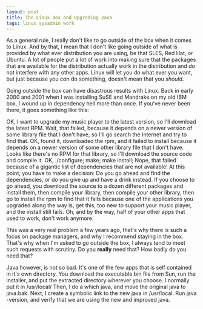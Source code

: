 ```yaml
--- 
layout: post
title: The Linux Box and Upgrading Java
tags: linux sysadmin work
---
```


As a general rule, I really don't like to go outside of the box when it comes to Linux. And by that, I mean that I don't like going outside of what is provided by what ever distribution you are using, be that SLES, Red Hat, or Ubuntu. A lot of people put a lot of work into making sure that the packages that are available for the distribution actually work in the distribution and do not interfere with any other apps. Linux will let you do what ever you want, but just because you _can_ do something, doesn't mean that you _should_.
  
Going outside the box can have disastrous results with Linux. Back in early 2000 and 2001 when I was installing SuSE and Mandrake on my old IBM box, I wound up in dependency hell more than once. If you've never been there, it goes something like this:
 
OK, I want to upgrade my music player to the latest version, so I'll download the latest RPM. Wait, that failed, because it depends on a newer version of some library file that I don't have, so I'll go search the Internet and try to find that. OK, found it, downloaded the rpm, and it failed to install because it depends on a newer version of some other library file that I don't have.  Looks like there's no RPM for that library, so I'll download the source code and compile it. OK, ./configure; make; make install; Nope, that failed because of a gigantic list of dependencies that are not available! At this point, you have to make a decision: Do you go ahead and find the dependencies, or do you give up and have a drink instead. If you choose to go ahead, you download the source to a dozen different packages and install them, then compile your library, then compile your other library, then go to install the rpm to find that it fails because one of the applications you upgraded along the way is, get this, too new to support your music player, and the install still fails.  Oh, and by the way, half of your other apps that used to work, don't work anymore.

This was a very real problem a few years ago, that's why there is such a focus on package managers, and why I recommend staying in the box. That's why when I'm asked to go outside the box, I always tend to meet such requests with scrutiny. Do you **really** need that? How badly do you need that?
  
Java however, is not so bad. It's one of the few apps that is self contained in it's own directory. You download the executable bin file from Sun, run the installer, and put the extracted directory wherever you choose. I normally put it in /usr/local/ Then, I do a which java, and move the original java to java.bak. Next, I create a symbolic link to the new java in /usr/local. Run java -version, and verify that we are using the new and improved java.
  
